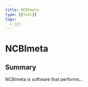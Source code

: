 ```yaml
---
title: NCBImeta
type: [[Tool]]
tags:
  - 📝/🌱
---
```


# NCBImeta

## Summary

NCBImeta is software that performs...